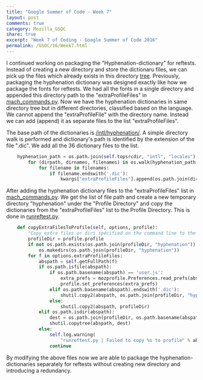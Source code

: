 ```yaml
---
title: "Google Summer of Code - Week 7"
layout: post
comments: true
category: Mozilla_GSOC
share: true
excerpt: "Week 7 of Coding - Google Summer of Code 2016"
permalink: /GSOC/16/Week7.html
---
```


I continued working on packaging the "Hyphenation-dictionary" for reftests. Instead of creating a new directory and store the dictionaru files, we can pick up the files which already exists in this directory [tree](https://dxr.mozilla.org/mozilla-central/search?q=path%3Adic+path%3Ahyphenation&redirect=false). Previously, packaging the hyphenation dictionary was designed exactly like how we package the fonts for reftests. We had all the fonts in a single directory and appended this directory path to the "extraProfileFiles" in [mach_commands.py](https://dxr.mozilla.org/mozilla-central/source/layout/tools/reftest/mach_commands.py#229). Now we have the hyphenation dictionaries in same directory tree but in different directories, classified based on the language. We cannot append the "extraProfileFile" with the directory name. Instead we can add (append) it as separate files to the list "extraProfileFiles".

The base path of the dictionaries is [/intl/hyphenation/](https://dxr.mozilla.org/mozilla-central/source/intl/hyphenation). A simple directory walk is performed and dictionary's path is identified by the extension of the file ".dic". We add all the 36 dictionary files to the list.

```python
    hyphenation_path = os.path.join(self.topsrcdir, "intl", "locales")
        for (dirpath, dirnames, filenames) in os.walk(hyphenation_path):
            for filename in filenames:
                if filename.endswith('.dic'):
                    kwargs["extraProfileFiles"].append(os.path.join(dirpath, filename))
```

After adding the hyphenation dictionary files to the "extraProfileFiles" list in [mach_commands.py](https://dxr.mozilla.org/mozilla-central/source/layout/tools/reftest/mach_commands.py). We get the list of file path and create a new temporary directory "hyphenation" under the "Profile Directory" and copy the dictionaries from the "extraProfileFiles" list to the Profile Directory. This is done in [runreftest.py](https://dxr.mozilla.org/mozilla-central/source/layout/tools/reftest/runreftest.py#692). 

```python
    def copyExtraFilesToProfile(self, options, profile):
        "Copy extra files or dirs specified on the command line to the testing profile."
        profileDir = profile.profile
        if not os.path.exists(os.path.join(profileDir, "hyphenation")):
            os.makedirs(os.path.join(profileDir, "hyphenation"))
        for f in options.extraProfileFiles:
            abspath = self.getFullPath(f)
            if os.path.isfile(abspath):
                if os.path.basename(abspath) == 'user.js':
                    extra_prefs = mozprofile.Preferences.read_prefs(abspath)
                    profile.set_preferences(extra_prefs)
                elif os.path.basename(abspath).endswith('.dic'):
                    shutil.copy2(abspath, os.path.join(profileDir, "hyphenation"))
                else:
                    shutil.copy2(abspath, profileDir)
            elif os.path.isdir(abspath):
                dest = os.path.join(profileDir, os.path.basename(abspath))
                shutil.copytree(abspath, dest)
            else:
                self.log.warning(
                    "runreftest.py | Failed to copy %s to profile" % abspath)
                continue

```

By modifying the above files now we are able to package the hyphenation-dictionaries separately for reftests without creating new directory and introducing a redundancy. 